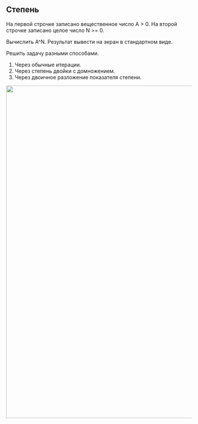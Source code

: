 <h2>Степень</h2>
<p>На первой строчке записано вещественное число A > 0.
На второй строчке записано целое число N >= 0. 

Вычислить A^N. Результат вывести на экран в стандартном виде.

Решить задачу разными способами.
1. Через обычные итерации.
2. Через степень двойки с домножением.
3. Через двоичное разложение показателя степени.
</p>
<img src="https://github.com/letov/data-structures-and-algorithms-course-solutions/blob/main/5-pow-homework/images/1.png?raw=true" width="900">
